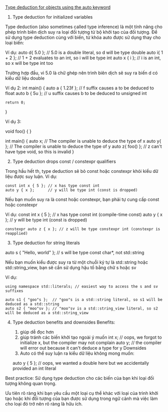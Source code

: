 [Type deduction for objects using the auto keyword](https://www.learncpp.com/cpp-tutorial/type-deduction-for-objects-using-the-auto-keyword/)

1. Type deduction for initialized variables

Type deduction (also sometimes called type inference) là một tính năng cho phép trình biên dịch suy ra loại đối tượng từ bộ khởi tạo của đối tượng. Để sử dụng type deduction cùng với biến, từ khóa auto được sử dụng thay cho loại biến:

Ví dụ:
auto d{ 5.0 }; // 5.0 is a double literal, so d will be type double
auto i{ 1 + 2 }; // 1 + 2 evaluates to an int, so i will be type int
auto x { i }; // i is an int, so x will be type int too

Trường hợp đầu, vì 5.0 là chữ ghép nên trình biên dịch sẽ suy ra biến d có kiểu dữ liệu double

Ví dụ 2:
int main()
{
    auto a { 1.23f }; // f suffix causes a to be deduced to float
    auto b { 5u };    // u suffix causes b to be deduced to unsigned int

    return 0;
}

Ví dụ 3:

void foo()
{
}

int main()
{
    auto x;          // The compiler is unable to deduce the type of x
    auto y{ };       // The compiler is unable to deduce the type of y
    auto z{ foo() }; // z can't have type void, so this is invalid
}

2. Type deduction drops const / constexpr qualifiers

Trong hầu hết th, type deduction sẽ bỏ const hoặc constexpr khỏi kiểu dữ liệu được suy luận.
Ví dụ:

    const int x { 5 }; // x has type const int
    auto y { x };      // y will be type int (const is dropped)

Nếu bạn muốn suy ra là const hoặc constexpr, bạn phải tự cung cấp const hoặc constexpr

Ví dụ:
    const int x { 5 };  // x has type const int (compile-time const)
    auto y { x };       // y will be type int (const is dropped)

    constexpr auto z { x }; // z will be type constexpr int (constexpr is reapplied)

3. Type deduction for string literals

auto s { "Hello, world" }; // s will be type const char*, not std::string

Nếu bạn muốn kiểu được suy ra từ một chuỗi ký tự là std::string hoặc std::string_view, bạn sẽ cần sử dụng hậu tố bằng chữ s hoặc sv

Ví dụ:

    using namespace std::literals; // easiest way to access the s and sv suffixes

    auto s1 { "goo"s };  // "goo"s is a std::string literal, so s1 will be deduced as a std::string
    auto s2 { "moo"sv }; // "moo"sv is a std::string_view literal, so s2 will be deduced as a std::string_view

4. Type deduction benefits and downsides
Benefits:
    1. giúp dễ đọc hơn
    2. giúp tránh các biến khởi tạo ngoài ý muốn
        int x; // oops, we forgot to initialize x, but the compiler may not complain
        auto y; // the compiler will error out because it can't deduce a type for y
Downsides
    1. Auto có thể suy luận ra kiểu dữ liệu không mong muốn: 

    auto y { 5 }; // oops, we wanted a double here but we accidentally provided an int literal

Best practice:
Sử dụng type deduction cho các biến của bạn khi loại đối tượng không quan trọng.

Ưu tiên  rõ ràng khi bạn yêu cầu một loại cụ thể khác với loại của trình khởi tạo hoặc khi đối tượng của bạn được sử dụng trong ngữ cảnh mà việc làm cho loại đó trở nên rõ ràng là hữu ích.

